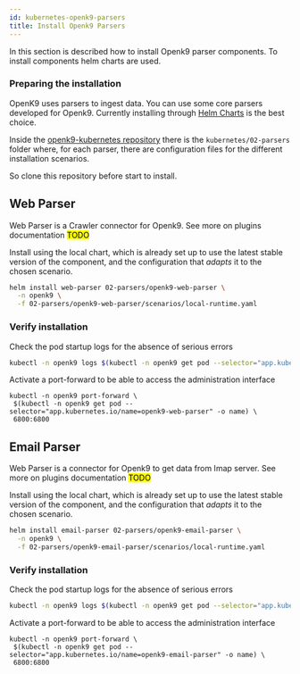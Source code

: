 ```yaml
---
id: kubernetes-openk9-parsers
title: Install Openk9 Parsers
---
```


In this section is described how to install Openk9 parser components. To install components helm charts are used.

### Preparing the installation

OpenK9 uses parsers to ingest data. You can use some core parsers developed for Openk9.
Currently installing through [Helm Charts](https://helm.sh/docs/topics/charts/) is the best choice.

Inside the [openk9-kubernetes repository](https://github.com/smclab/openk9-kubernetes) there is the
`kubernetes/02-parsers` folder where, for each parser, there are configuration files for the different installation scenarios.

So clone this repository before start to install.

## Web Parser

Web Parser is a Crawler connector for Openk9. See more on plugins documentation <mark>TODO</mark>

Install using the local chart, which is already set up to use the latest stable version of the component, and the
configuration that *adapts* it to the chosen scenario.

```bash
helm install web-parser 02-parsers/openk9-web-parser \
  -n openk9 \
  -f 02-parsers/openk9-web-parser/scenarios/local-runtime.yaml
```

### Verify installation

Check the pod startup logs for the absence of serious errors

```bash
kubectl -n openk9 logs $(kubectl -n openk9 get pod --selector="app.kubernetes.io/name=openk9-web-parser" -o name)
```

Activate a port-forward to be able to access the administration interface

```
kubectl -n openk9 port-forward \
 $(kubectl -n openk9 get pod --selector="app.kubernetes.io/name=openk9-web-parser" -o name) \
 6800:6800
```


## Email Parser

Web Parser is a connector for Openk9 to get data from Imap server. See more on plugins documentation <mark>TODO</mark>

Install using the local chart, which is already set up to use the latest stable version of the component, and the
configuration that *adapts* it to the chosen scenario.

```bash
helm install email-parser 02-parsers/openk9-email-parser \
  -n openk9 \
  -f 02-parsers/openk9-email-parser/scenarios/local-runtime.yaml
```

### Verify installation

Check the pod startup logs for the absence of serious errors

```bash
kubectl -n openk9 logs $(kubectl -n openk9 get pod --selector="app.kubernetes.io/name=openk9-email-parser" -o name)
```

Activate a port-forward to be able to access the administration interface

```
kubectl -n openk9 port-forward \
 $(kubectl -n openk9 get pod --selector="app.kubernetes.io/name=openk9-email-parser" -o name) \
 6800:6800
```

